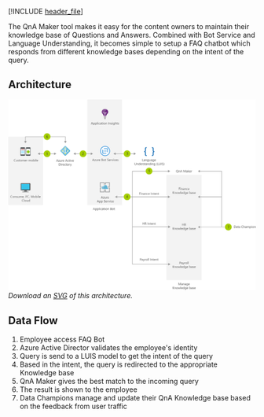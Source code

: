 


[!INCLUDE [header_file](../../../includes/sol-idea-header.md)]

The QnA Maker tool makes it easy for the content owners to maintain their knowledge base of Questions and Answers. Combined with Bot Service and Language Understanding, it becomes simple to setup a FAQ chatbot which responds from different knowledge bases depending on the intent of the query.

## Architecture

![Architecture diagram](../media/faq-chatbot-with-data-champion-model.png)
*Download an [SVG](../media/faq-chatbot-with-data-champion-model.svg) of this architecture.*

## Data Flow

1. Employee access FAQ Bot
1. Azure Active Director validates the employee's identity
1. Query is send to a LUIS model to get the intent of the query
1. Based in the intent, the query is redirected to the appropriate Knowledge base
1. QnA Maker gives the best match to the incoming query
1. The result is shown to the employee
1. Data Champions manage and update their QnA Knowledge base based on the feedback from user traffic
